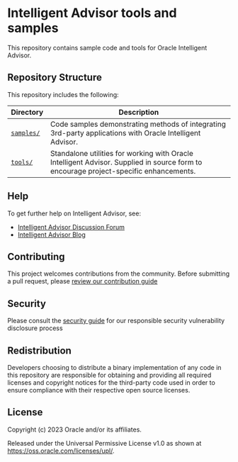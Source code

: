 # Intelligent Advisor tools and samples

This repository contains sample code and tools for Oracle Intelligent Advisor.

## Repository Structure

This repository includes the following:

Directory | Description
------------ | -------------
[`samples/`](samples/) | Code samples demonstrating methods of integrating 3rd-party applications with Oracle Intelligent Advisor.
[`tools/`](tools/) | Standalone utilities for working with Oracle Intelligent Advisor. Supplied in source form to encourage project-specific enhancements.

## Help

To get further help on Intelligent Advisor, see:
* [Intelligent Advisor Discussion Forum](https://forums.oracle.com/ords/apexds/domain/dev-community/category/intelligent_advisor)
* [Intelligent Advisor Blog](https://blogs.oracle.com/ia/)

## Contributing

This project welcomes contributions from the community. Before submitting a pull request, please [review our contribution guide](./CONTRIBUTING.md)

## Security

Please consult the [security guide](./SECURITY.md) for our responsible security vulnerability disclosure process

## Redistribution

Developers choosing to distribute a binary implementation of any code in this repository are responsible for obtaining and
providing  all required licenses and copyright notices for the third-party code used in order to ensure compliance with their 
respective open source licenses.

## License

Copyright (c) 2023 Oracle and/or its affiliates.

Released under the Universal Permissive License v1.0 as shown at
<https://oss.oracle.com/licenses/upl/>.
